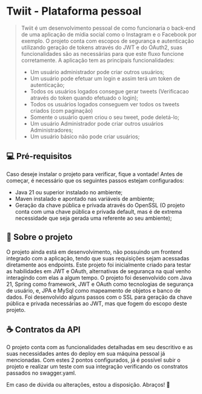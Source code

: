 # Twiit - Plataforma pessoal

> Twiit é um desenvolvimento pessoal de como funcionaria o back-end de uma aplicação de mídia social como o Instagram e o Facebook por exemplo. O projeto conta com escopos de segurança e autenticação utilizando geração de tokens
através do JWT e do OAuth2, suas funcionalidades são as necessárias para que este fluxo funcione corretamente. A aplicação tem as principais funcionalidades:
> - Um usuário administrador pode criar outros usuários;
> - Um usuário pode efetuar um login e assim terá um token de autenticação;
> - Todos os usuários logados consegue gerar tweets (Verificacao através do token quando efetuado o login);
> - Todos os usuários logados conseguem ver todos os tweets criados (com paginação)
> - Somente o usuário quem criou o seu tweet, pode deletá-lo;
> - Um usuário Administrador pode criar outros usuários Administradores;
> - Um usuário básico não pode criar usuários;


## 💻 Pré-requisitos

Caso deseje instalar o projeto para verificar, fique a vontade! Antes de começar, é necessário que os seguintes passos estejam configurados:

- Java 21 ou superior instalado no ambiente;
- Maven instalado e apontado nas variáveis de ambiente;
- Geração da chave pública e privada através do OpenSSL (O projeto conta com uma chave pública e privada default, mas é de extrema necessidade que seja gerada uma referente ao seu ambiente);


## 🚀 Sobre o projeto

O projeto ainda está em desenvolvimento, não possuindo um frontend integrado com a aplicação, tendo que suas requisições sejam acessadas diretamente aos endpoints. Este projeto foi inicialmente criado para testar as habilidades em JWT e OAuth, alternativas de segurança na qual venho interagindo com elas a algum tempo. O projeto foi desenvolvido com Java 21, Spring como framework, JWT e OAuth como tecnologias de segurança de usuário, e, JPA e MySql como mapeamento de objetos e banco de dados. Foi desenvolvido alguns passos com o SSL para geração da chave pública e privada necessárias ao JWT, mas que fogem do escopo deste projeto. 


## :coffee: Contratos da API
O projeto conta com as funcionalidades detalhadas em seu descritivo e as suas necessidades antes do deploy em sua máquina pessoal já mencionadas. Com estes 2 pontos configurados, já é possível subir o projeto e realizar um teste com sua integração verificando os constratos passados no swagger.yaml.

Em caso de dúvida ou alterações, estou a disposição. Abraços! 👋
